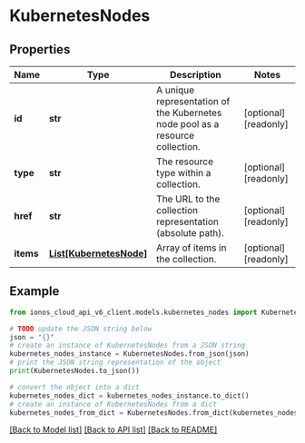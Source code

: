 # KubernetesNodes


## Properties

Name | Type | Description | Notes
------------ | ------------- | ------------- | -------------
**id** | **str** | A unique representation of the Kubernetes node pool as a resource collection. | [optional] [readonly] 
**type** | **str** | The resource type within a collection. | [optional] [readonly] 
**href** | **str** | The URL to the collection representation (absolute path). | [optional] [readonly] 
**items** | [**List[KubernetesNode]**](KubernetesNode.md) | Array of items in the collection. | [optional] [readonly] 

## Example

```python
from ionos_cloud_api_v6_client.models.kubernetes_nodes import KubernetesNodes

# TODO update the JSON string below
json = "{}"
# create an instance of KubernetesNodes from a JSON string
kubernetes_nodes_instance = KubernetesNodes.from_json(json)
# print the JSON string representation of the object
print(KubernetesNodes.to_json())

# convert the object into a dict
kubernetes_nodes_dict = kubernetes_nodes_instance.to_dict()
# create an instance of KubernetesNodes from a dict
kubernetes_nodes_from_dict = KubernetesNodes.from_dict(kubernetes_nodes_dict)
```
[[Back to Model list]](../README.md#documentation-for-models) [[Back to API list]](../README.md#documentation-for-api-endpoints) [[Back to README]](../README.md)


